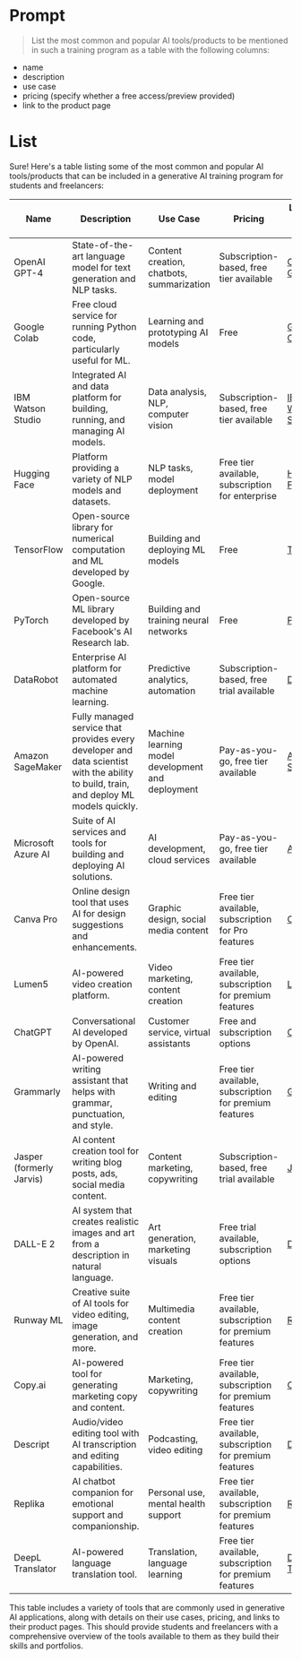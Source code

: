 # Prompt
> List the most common and popular AI tools/products to be mentioned in such a training program as a table with the following columns:
- name
- description
- use case
- pricing (specify whether a free access/preview provided)
- link to the product page

# List

Sure! Here's a table listing some of the most common and popular AI tools/products that can be included in a generative AI training program for students and freelancers:

| Name                | Description                                                                 | Use Case                                 | Pricing                            | Link to the Product Page                           |
|---------------------|-----------------------------------------------------------------------------|------------------------------------------|------------------------------------|----------------------------------------------------|
| OpenAI GPT-4        | State-of-the-art language model for text generation and NLP tasks.          | Content creation, chatbots, summarization| Subscription-based, free tier available | [OpenAI GPT-4](https://www.openai.com/gpt-4)        |
| Google Colab        | Free cloud service for running Python code, particularly useful for ML.     | Learning and prototyping AI models       | Free                               | [Google Colab](https://colab.research.google.com/)  |
| IBM Watson Studio   | Integrated AI and data platform for building, running, and managing AI models. | Data analysis, NLP, computer vision       | Subscription-based, free tier available | [IBM Watson Studio](https://www.ibm.com/cloud/watson-studio) |
| Hugging Face        | Platform providing a variety of NLP models and datasets.                    | NLP tasks, model deployment              | Free tier available, subscription for enterprise | [Hugging Face](https://huggingface.co/)             |
| TensorFlow          | Open-source library for numerical computation and ML developed by Google.   | Building and deploying ML models         | Free                               | [TensorFlow](https://www.tensorflow.org/)           |
| PyTorch             | Open-source ML library developed by Facebook's AI Research lab.             | Building and training neural networks    | Free                               | [PyTorch](https://pytorch.org/)                     |
| DataRobot           | Enterprise AI platform for automated machine learning.                      | Predictive analytics, automation         | Subscription-based, free trial available | [DataRobot](https://www.datarobot.com/)             |
| Amazon SageMaker    | Fully managed service that provides every developer and data scientist with the ability to build, train, and deploy ML models quickly. | Machine learning model development and deployment | Pay-as-you-go, free tier available | [Amazon SageMaker](https://aws.amazon.com/sagemaker/)|
| Microsoft Azure AI  | Suite of AI services and tools for building and deploying AI solutions.     | AI development, cloud services           | Pay-as-you-go, free tier available | [Azure AI](https://azure.microsoft.com/en-us/services/machine-learning/)|
| Canva Pro           | Online design tool that uses AI for design suggestions and enhancements.    | Graphic design, social media content     | Free tier available, subscription for Pro features | [Canva Pro](https://www.canva.com/pro/)             |
| Lumen5              | AI-powered video creation platform.                                         | Video marketing, content creation        | Free tier available, subscription for premium features | [Lumen5](https://www.lumen5.com/)                   |
| ChatGPT             | Conversational AI developed by OpenAI.                                      | Customer service, virtual assistants     | Free and subscription options     | [ChatGPT](https://chat.openai.com/)                 |
| Grammarly           | AI-powered writing assistant that helps with grammar, punctuation, and style. | Writing and editing                     | Free tier available, subscription for premium features | [Grammarly](https://www.grammarly.com/)             |
| Jasper (formerly Jarvis) | AI content creation tool for writing blog posts, ads, social media content. | Content marketing, copywriting           | Subscription-based, free trial available | [Jasper](https://www.jasper.ai/)                    |
| DALL-E 2            | AI system that creates realistic images and art from a description in natural language. | Art generation, marketing visuals        | Free trial available, subscription options | [DALL-E 2](https://www.openai.com/dall-e-2/)       |
| Runway ML           | Creative suite of AI tools for video editing, image generation, and more.   | Multimedia content creation              | Free tier available, subscription for premium features | [Runway ML](https://runwayml.com/)                  |
| Copy.ai             | AI-powered tool for generating marketing copy and content.                  | Marketing, copywriting                   | Free tier available, subscription for premium features | [Copy.ai](https://www.copy.ai/)                     |
| Descript            | Audio/video editing tool with AI transcription and editing capabilities.    | Podcasting, video editing                | Free tier available, subscription for premium features | [Descript](https://www.descript.com/)               |
| Replika             | AI chatbot companion for emotional support and companionship.               | Personal use, mental health support      | Free tier available, subscription for premium features | [Replika](https://replika.ai/)                      |
| DeepL Translator    | AI-powered language translation tool.                                       | Translation, language learning           | Free tier available, subscription for premium features | [DeepL Translator](https://www.deepl.com/translator)|

This table includes a variety of tools that are commonly used in generative AI applications, along with details on their use cases, pricing, and links to their product pages. This should provide students and freelancers with a comprehensive overview of the tools available to them as they build their skills and portfolios.